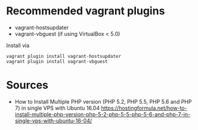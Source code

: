 # Recommended vagrant plugins

* vagrant-hostsupdater
* vagrant-vbguest (if using VirtualBox < 5.0)

Install via 
```
vagrant plugin install vagrant-hostsupdater
vagrant plugin install vagrant-vbguest
```

# Sources

* How to Install Multiple PHP version (PHP 5.2, PHP 5.5, PHP 5.6 and PHP 7) in single VPS with Ubuntu 16.04 https://hostingformula.net/how-to-install-multiple-php-version-php-5-2-php-5-5-php-5-6-and-php-7-in-single-vps-with-ubuntu-16-04/
